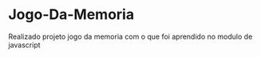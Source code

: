 # Jogo-Da-Memoria

Realizado projeto jogo da memoria com o que foi aprendido no modulo de javascript 
